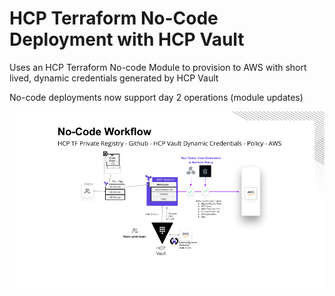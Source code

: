 # HCP Terraform No-Code Deployment with HCP Vault

Uses an HCP Terraform No-code Module to provision to AWS with short lived, dynamic credentials generated by HCP Vault

No-code deployments now support day 2 operations (module updates)

![Alt text](/images/no-code-workflow.png "HCP Terraform No-code Workflow")

